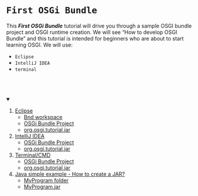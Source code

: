 # ```First OSGi Bundle```

This ***First OSGi Bundle*** tutorial will drive you through a sample OSGI bundle project and OSGI runtime creation. We will see “How to develop OSGI Bundle” and  this tutorial is intended for beginners who are about to start learning OSGI. We will use: 
* ```Eclipse```
* ```IntelliJ IDEA```
* ```terminal```

<br>

<!-- TABLE OF CONTENTS -->
<details open="open">
  <summary><h2 style="display: inline-block"></h2></summary>
  <ol>
    <li>
      <a href="#https://github.com/desi109/osgi-and-java/tree/master/eclipse--first-osgi-bundle">Eclipse</a>
      <ul>
        <li><a href="https://github.com/desi109/osgi-and-java/tree/master/eclipse--first-osgi-bundle/OSGi-tutorial">Bnd workspace</a></li>
        <li><a href="https://github.com/desi109/osgi-and-java/tree/master/eclipse--first-osgi-bundle/OSGi-tutorial/org.osgi.tutorial">OSGi Bundle Project</a></li>
        <li><a href="https://github.com/desi109/osgi-and-java/blob/master/eclipse--first-osgi-bundle/OSGi-tutorial/org.osgi.tutorial/generated/org.osgi.tutorial.jar">org.osgi.tutorial.jar</a></li>
      </ul>
    </li>
    <li>
      <a href="">IntelliJ IDEA</a>
      <ul>
        <li><a href="">OSGi Bundle Project</a></li>
        <li><a href="">org.osgi.tutorial.jar</a></li>
      </ul>
    </li>
    <li>
      <a href="https://github.com/desi109/osgi-and-java/tree/master/terminal--first-osgi-bundle">Terminal/CMD</a>
      <ul>
        <li><a href="https://github.com/desi109/osgi-and-java/tree/master/terminal--first-osgi-bundle/OSGi-tutorial">OSGi Bundle Project</a></li>
        <li><a href="https://github.com/desi109/osgi-and-java/blob/master/terminal--first-osgi-bundle/OSGi-tutorial/org.osgi.tutorial.jar">org.osgi.tutorial.jar</a></li>
      </ul>
    </li>
        <li>
      <a href="https://github.com/desi109/osgi-and-java/blob/master/java-simple-example/java-simple-example"> Java simple example - How to create a JAR?</a>
      <ul>
        <li><a href="https://github.com/desi109/osgi-and-java/tree/master/java-simple-example/MyProgram">MyProgram folder</a></li>
        <li><a href="https://github.com/desi109/osgi-and-java/blob/master/java-simple-example/MyProgram.jar">MyProgram.jar</a></li>
      </ul>
    </li>
  </ol>
</details>